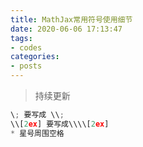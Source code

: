 ```yaml
---
title: MathJax常用符号使用细节
date: 2020-06-06 17:13:47
tags: 
- codes
categories:
- posts
---
```

> 持续更新
```python
\; 要写成 \\;
\\[2ex] 要写成\\\\[2ex]
* 星号周围空格
```
